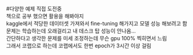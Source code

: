 #다양한 예제 직접 도전중  
책으로 공부 했으면 활용을 해봐야지  
kaggle에서 적당한 데이터셋 가져와서 fine-tuning 해가지고 모델 성능 해보려고 함  
문제는 학습하는데 오래걸리고 내 데스크 탑 성능이 안나옴...  
간단하다고 생각한 문제를 미세 조정하는데 무슨 gpu 100% 찍히면서 느림  
그래서 코랩으로 하는데 코랩에서도 한번 epoch가 3시간 이상 걸림 
